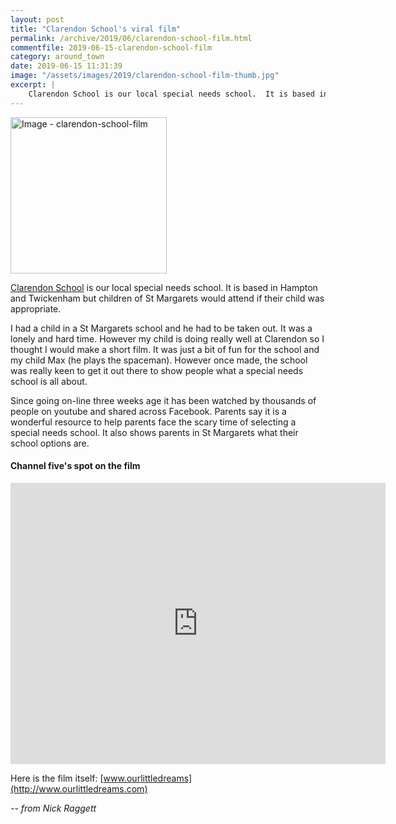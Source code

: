 ```yaml
---
layout: post
title: "Clarendon School's viral film"
permalink: /archive/2019/06/clarendon-school-film.html
commentfile: 2019-06-15-clarendon-school-film
category: around_town
date: 2019-06-15 11:31:39
image: "/assets/images/2019/clarendon-school-film-thumb.jpg"
excerpt: |
    Clarendon School is our local special needs school.  It is based in Hampton and Twickenham but children of St Margarets would attend if their child was appropriate.
---
```

<a href="/assets/images/2019/clarendon-school-film.jpg" title="Click for a larger image"><img src="/assets/images/2019/clarendon-school-film-thumb.jpg" width="250" alt="Image - clarendon-school-film"  class="photo right"/></a>


[Clarendon School](https://www.clarendon.richmond.sch.uk/) is our local special needs school.  It is based in Hampton and Twickenham but children of St Margarets would attend if their child was appropriate.

I had a child in a St Margarets school and he had to be taken out.  It was a lonely and hard time.  However my child is doing really well at Clarendon so I thought I would make a short film.  It was just a bit of fun for the school and my child Max (he plays the spaceman).  However once made, the school was really keen to get it out there to show people what a special needs school is all about.

Since going on-line three weeks age it has been watched by thousands of people on youtube and shared across Facebook.  Parents say it is a wonderful resource to help parents face the scary time of selecting a special needs school.  It also shows parents in St Margarets what their school options are.

<div class="box">

<h4>Channel five's spot on the film</h4>

<iframe width="600" height="450" src="https://www.youtube-nocookie.com/embed/XzjqCjLZY-E?rel=0" frameborder="0" allowfullscreen></iframe>

</div>

Here is the film itself: [www.ourlittledreams](http://www.ourlittledreams.com)

<cite>-- from Nick Raggett</cite>
